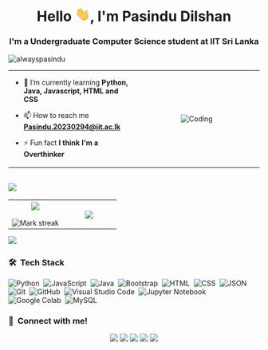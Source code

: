 <h1 align="center">  Hello <img src="https://raw.githubusercontent.com/ABSphreak/ABSphreak/master/gifs/Hi.gif" width="30px">, I'm Pasindu Dilshan</h1>
<h3 align="center">I'm a Undergraduate Computer Science student at IIT Sri Lanka</h3>

<p align="left"> <img src="https://komarev.com/ghpvc/?username=alwayspasindu&label=Profile%20views&color=0e75b6&style=flat" alt="alwayspasindu" /> </p>


<table align="center">
<tr border="none">
<td width="50%" align="left">
  
- 🌱 I’m currently learning **Python, Java, Javascript, HTML and CSS**

- 📫 How to reach me **<a href="mailto:pasindu.20230294@iit.ac.lk">Pasindu.20230294@iit.ac.lk </a>**

- ⚡ Fun fact **I think I'm a Overthinker**

</td>
<td width="50%" align="center">

  <img align="center" alt="Coding" width="450" src="https://repository-images.githubusercontent.com/588181932/e36ec678-7984-4cdd-8e4c-a3932772ff8e">

  
  </td>
</tr>
</table>


                  
  <br>

<img src="https://user-images.githubusercontent.com/73097560/115834477-dbab4500-a447-11eb-908a-139a6edaec5c.gif"> 
  
  
  
<table border="0" align="center">
<tr border="0">
<td width="50%" align="center">
  
  <img  align="center"  src="https://github-readme-stats.vercel.app/api?username=alwaysPasindu&theme=cobalt&show_icons=true&count_private=true" />
  <br></br>
  <img  title="🔥 Get streak stats for your profile at git.io/streak-stats" alt="Mark streak" src="https://github-readme-streak-stats.herokuapp.com/?user=alwaysPasindu&theme=dark&hide_border=true" />


  
</td>

<td width="50%" align="center">

  <img  align="center"  src="https://github-readme-stats.anuraghazra1.vercel.app/api/top-langs/?username=alwaysPasindu&theme=dark&hide_border=true&no-bg=true&no-frame=true&langs_count=10"/>
  
  </td>
</tr>
</table>
<img src="https://user-images.githubusercontent.com/73097560/115834477-dbab4500-a447-11eb-908a-139a6edaec5c.gif"> 
<br>



### 🛠 &nbsp;Tech Stack

![Python](https://img.shields.io/badge/-Python-05122A?style=flat&logo=python)&nbsp;
![JavaScript](https://img.shields.io/badge/-JavaScript-05122A?style=flat&logo=javascript)&nbsp;
![Java](https://img.shields.io/badge/-Java-05122A?style=flat&logo=Java&logoColor=FFA518)&nbsp;
![Bootstrap](https://img.shields.io/badge/-Bootstrap-05122A?style=flat&logo=bootstrap&logoColor=563D7C)&nbsp;
![HTML](https://img.shields.io/badge/-HTML-05122A?style=flat&logo=HTML5)&nbsp;
![CSS](https://img.shields.io/badge/-CSS-05122A?style=flat&logo=CSS3&logoColor=1572B6)&nbsp;
![JSON](https://img.shields.io/badge/-JSON-05122A?style=flat&logo=json&logoColor=000000)&nbsp;
![Git](https://img.shields.io/badge/-Git-05122A?style=flat&logo=git)&nbsp;
![GitHub](https://img.shields.io/badge/-GitHub-05122A?style=flat&logo=github)&nbsp;
![Visual Studio Code](https://img.shields.io/badge/-Visual%20Studio%20Code-05122A?style=flat&logo=visual-studio-code&logoColor=007ACC)&nbsp;
![Jupyter Notebook](https://img.shields.io/badge/-Jupyter%20Notebook-05122A?style=flat&logo=jupyter&logoColor=F37626)&nbsp;
![Google Colab](https://img.shields.io/badge/-Google%20Colab-05122A?style=flat&logo=google-colab&logoColor=F9AB00)&nbsp;
![MySQL](https://img.shields.io/badge/-MySQL-05122A?style=flat&logo=mysql&logoColor=4479A1)&nbsp;



<p  align="center">


### :link: &nbsp;Connect with me!

<p align="center">
<a href="https://www.pasindu.live"><img src="https://img.shields.io/badge/-Pasindu.live-3423A6?style=for-the-badge&logo=Google-Chrome&logoColor=white"/></a>
<a href="https://www.linkedin.com/in/pasindu-dilshan-929865269/"><img src="https://img.shields.io/badge/-Pasindu%20Dilshan-0077B5?style=for-the-badge&logo=Linkedin&logoColor=white"/></a>
<a href="mailto:pasindu.20230294@iit.ac.lk"><img src="https://img.shields.io/badge/-Pasindu.20230294@iit.ac.lk-D14836?style=for-the-badge&logo=Gmail&logoColor=white"/></a>
<a href="https://www.instagram.com/always.pasindu?igsh=MWoweTJkcmR1bm8xYQ=="><img src="https://img.shields.io/badge/-always.pasindu-E4405F?style=for-the-badge&logo=Instagram&logoColor=white"/></a>
<a href="https://x.com/alwaysPasindu?s=09"><img src="https://img.shields.io/badge/-alwaysPasindu-1DA1F2?style=for-the-badge&logo=twitter&logoColor=white"/></a>
</p>


